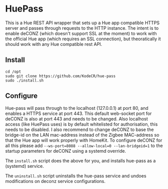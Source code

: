 # HuePass
This is a Hue REST API wrapper that sets up a Hue app compatible HTTPS server and passes through requests to the HTTP instance. The intent is to enable deCONZ (which doesn't support SSL at the moment) to work with the official Hue app (which requires an SSL connection), but theoratically it should work with any Hue compatible rest API.

## Install
```
cd /opt
sudo git clone https://github.com/KodeCR/hue-pass
sudo ./install.sh
```

## Configure
Hue-pass will pass through to the localhost (127.0.0.1) at port 80, and enables a HTTPS service at port 443. This default web-socket port for deCONZ is also at port 443 and needs to be changed. Also localhost access (like HuePass uses) is by default whitelisted for authorisation, this needs to be disabled. I also recommend to change deCONZ to base the bridge-id on the LAN mac-address instead of the Zigbee MAC-address so that the Hue app will work properly with HomeKit. To configure deCONZ for all this please add  `--ws-port=8088 --allow-local=0 --lan-bridgeid=1` to the startup parameters for deCONZ using a systemd override.

The `install.sh` script does the above for you, and installs hue-pass as a (systemd) service.

The `uninstall.sh` script uninstalls the hue-pass service and undoes modifications on deconz service configurations.

